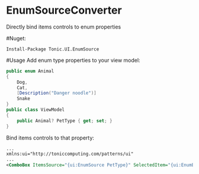# EnumSourceConverter
Directly bind items controls to enum properties

#Nuget:
```
Install-Package Tonic.UI.EnumSource
```

#Usage
Add enum type properties to your view model:
```C#
public enum Animal
{
    Dog,
    Cat,
    [Description("Danger noodle")]
    Snake
}
public class ViewModel
{
    public Animal? PetType { get; set; }
}
```

Bind items controls to that property:
```xml
...
xmlns:ui="http://toniccomputing.com/patterns/ui"
...
<ComboBox ItemsSource="{ui:EnumSource PetType}" SelectedItem="{ui:EnumBinding PetType}" />
```

